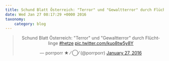 ```yaml
---
title: Schund Blatt Österreich: "Terror" und "Gewaltterror" durch Flüchtlinge #hetze http://twitter.com/porrporr/status/692239747167711232/photo/1
date: Wed Jan 27 08:17:29 +0000 2016
taxonomy:
    category: blog
---
```

<blockquote class="twitter-tweet" align="center" width="350"><p lang="de" dir="ltr">Schund Blatt Österreich: &quot;Terror&quot; und &quot;Gewaltterror&quot; durch Flüchtlinge <a href="https://twitter.com/hashtag/hetze?src=hash">#hetze</a> <a href="http://twitter.com/porrporr/status/692239747167711232/photo/1">pic.twitter.com/kuo8tw5y8Y</a></p>&mdash; porrporr ★  ⁄  ⃝⁄ (@porrporr) <a href="https://twitter.com/porrporr/status/692239747167711232">January 27, 2016</a></blockquote>
